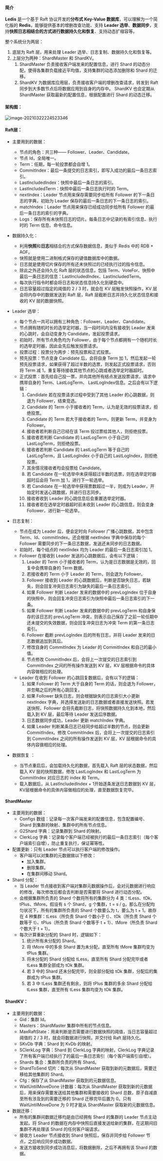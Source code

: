 #### 简介

**Ledis** 是一个基于 Raft 协议开发的**分布式 Key-Value 数据库**，可以理解为一个简化版的 **Redis**，能够提供基本的增删改查功能、支持 **Leader 选举**、**数据同步**，支持**快照日志相结合的方式进行数据持久化和恢复**、支持动态扩缩容等。

整个系统分为两层：

1.  底层为 Raft 层，用来处理 Leader 选举、日志复制、数据持久化和恢复等。
2.  上层分为两种：ShardMaster 和 ShardKV。
    1.  ShardMaster 负责接收客户端发来的配置信息，进行 Shard 的动态分配，使得各集群负载接近平均值，支持集群的动态添加删除和 Shard 的迁移。
    2.  ShardKV 为数据库应用层，负责接收客户端的增删改查请求，转发到 Raft 同步到大多数节点后将数据应用到自身的内存中。 ShardKV 也会定期从 ShardMaster 获取最新的配置信息，根据配置进行 Shard 的动态迁移。
    

#### 架构图：

![image-20210322224523346](assets/image-20210322224523346.png)


#### Raft层：

-   主要用到的数据：
    -   节点的角色：共三种—— Follower、Leader、Candidate。
    -   节点 Id，全局唯一。
    -   Term：任期，每一轮投票都会自增 1。
    -   CommitIndex：最后一条提交的日志索引，即写入成功的最后一条日志索引。
    -   LastIncludedIndex：快照中最后一条日志的索引。
    -   LastIncludedTerm：快照中最后一条日志执行时的 Term。
    -   nextIndex：Leader 节点用来保存需要同步给所有 Follower 的下一条日志的字典，初始为 Leader 保存的最后一条日志的下一条日志的索引。
    -   matchIndex：Leader 节点用来保存已经成功同步给所有 Follower 的最后一条日志的索引的字典。
    -   Logs：保存所有未快照日志的切片。每条日志中记录的有索引信息、执行时的 Term 信息、命令信息。

-   数据持久化：
    -   利用**快照**和**日志**相结合的方式保存数据信息，类似于 Redis 中的 RDB + AOF。
    -   快照就是使用二进制格式保存的键值数据库中的数据。
    -   日志就是使用切片保存的所有还未快照过的已经执行过的指令信息。
    -   除此之外还会持久化 Raft 层的状态信息，包括 Term、VoteFor、快照中最后一条日志的信息：LastIncludedIndex、LastIncludedTerm。
    -   每次执行指令时都会将日志和状态信息持久化到硬盘中。
    -   日志容量超过指定的阈值的 2 / 3 时，就会在 KV 层触发快照操作，KV 层会将内存中的数据发送到 Raft 层，Raft 层截断日志并持久化状态信息和接收的 KV 层的数据快照。

-   Leader 选举：
    -   每个节点一共可以拥有三种角色：Follower、Leader、Candidate。
    -   节点拥有随机时长的选举定时器，当一段时间内没有接收到 Leader 发来的心跳时，会自动变身为 Candidate，发起投票请求。
    -   初始时，所有节点角色均为 Follower，由于每个节点都拥有一个随机时长的选举定时器，因此会先后触发投票请求。
    -   投票过程：投票分为两步：预先投票和正式投票。
    -   预先投票：节点变身 Candidate 后，会将自身 Term 加 1，然后发起一轮预先投票请求，如果获得了超过半数的选票，则发起正式投票请求，否则将 Term 减 1，重复等待接收其他节点的心跳或者选举定时器超时。
    -   正式投票：首先给自己投一票，并向其他所有结点发送投票请求，请求中携带自身的 Term、LastLogTerm、 LastLogIndex信息。之后会有以下逻辑：
        1.  Candidate 若在投票请求过程中受到了其他 Leader 的心跳数据，则退为 Follower，结束竞选。
        2.  Candidate 的 Term 小于接收者的 Term，认为是无效的投票请求，拒绝投票。
        3.  Candidate 的 Term 若大于接收者的 Term，则更新 Term，并变身为 Follower。
        4.  接收者若判断自己已经在该 Term 投过票给其他人，则拒绝投票。
        5.  接收者若判断 Candidate 的 LastLogTerm 小于自己的 LastLogTerm，则拒绝投票。
        6.  接收者若判断 Candidate 的 LastLogTerm 等于自己的 LastLogTerm，且 LastLogIndex 小于自己的 LastLogIndex，则拒绝投票。
        7.  其余情况接收者均会投票给 Candidate。
        8.  若 Candidate 在一轮选举中未获得超过半数的选票，则在选举定时器超时后会将 Term 加 1，进行下一轮选举。
        9.  若 Candidate 在一轮选举中获得票数超过一半，则成为 Leader，开始定时发送心跳数据，并进行日志同步。
        10.  接收者收到 Leader 的心跳信息后会重置选举定时器。
        11.  接收者若在选举定时器超时前未收到 Leader 的心跳信息，则会变身 Follower，进行新一轮选举。
-   日志复制：
    -   节点在成为 Leader 后，便会定时向 Follower 广播心跳数据，其中包含 Term、Id、commitIndex。还会根据 nextIndex 字典中保存的每个 Follower 需要同步的下一条日志数据，发送还未同步的日志数据。
    -   初始时，每个结点的 nextIndex 均为 Leader 的最后一条日志索引加 1。
    -   Follower 在接收到 Leader 发送的心跳数据后，会有以下逻辑：
        1.  Leader 的 Term 小于接收者的 Term，认为是日志数据是无效的，回复中会携带自身的 Term 数据。
        2.  若接收者的 Term 小于 Leader 的 Term，则会退为 Follower。
        3.  Follower 接收到 Leader 的心跳数据后，判断是否缺失日志，若缺失，则会回复冲突日志索引为缺失的最后一条日志索引。
        4.  如果 Follower 判断 Leader 发来的数据中的 prevLogIndex 位于自身的快照中，则会回复冲突日志索引为快照中最后一条日志索引的下一条。
        5.  如果 Follower 判断 Leader 发来的数据中的 prevLogTerm 和自身保存的该日志的 prevLogTerm 冲突，则表示自己保存了之前一轮任期中还未提交的失效数据，则会回复冲突日志为冲突 Term 的第一条日志索引。
        6.  Follower 截断 prevLogIndex 后的所有日志，并将 Leader 发来的日志数据追加到其后。
        7.  修改自身的 CommitIndex 为 Leader 的 CommitIndex 和自己的最小值。
        8.  节点修改 CommitIndex 后，会将上一次提交的日志索引到 CommitIndex 之间的所有操作发送到 KV 层，KV 层根据命令的具体内容做相应的处理。
    -   Leader 在收到 Follower 的心跳回复数据后，会有以下的逻辑：
        1.  如果 Follower 的 Term 大于自身的 Term 的话，则会退为 Follower，并忽略之后的所有心跳回复。
        2.  如果 Follower 缺失日志，则会根据缺失的日志索引大小更新 nextIndex 字典，并选择发送新的日志数据或者直接发送快照。若发送快照，Follower 会将先截断日志，将快照数据持久化到本地，然后载入到 KV 层，最后等待 Leader 发送后序数据。
        3.  日志数据同步成功，Leader 更新 matchIndex 字典。
        4.  如果 Leader 判断某条日志已经同步给超过半数的节点，则会更新 CommitIndex。修改 CommitIndex 后，会将上一次提交的日志索引到 CommitIndex 之间的所有操作发送到 KV 层，KV 层根据命令的具体内容做相应的处理。
-   数据恢复 ：
    -   当节点重启后，会加载持久化的数据，首先载入 Raft 层的状态数据，然后载入 KV 层的快照数据，修改 LastLogIndex 和 LastLogTerm 为 CommitIndex 对应日志的 index 和 Term。
    -   载入数据后，从 LastIncludedIndex + 1开始逐条发送日志数据到 KV 层，KV层根据命令的具体内容做相应的处理，直至数据恢复完毕。

#### ShardMaster

-   主要用到的数据：
    -   Configs 数组：记录每一次客户端发来的配置信息，包含配置编号、Shard 到集群的映射、集群中的所有节点信息。
    -   G2Shard 字典：记录集群到 Shard 的映射。
    -   ClerkLog 字典：记录每个客户端已经被执行的最后一条日志索引（每个客户端索引自增），防止重复执行，保证幂等性。
-   配置更新：只有 Leader 节点可以执行客户端的修改操作。
    -   客户端可以对集群的元数据做以下修改：
        -   加入集群。
        -   删除集群。
        -   在集群间移动 Shard。
-   Shard 分配：
    -   当 Leader 节点接收到客户端对集群元数据操作后，会对元数据进行响应的修改，每次修改后都会去判断是否需要将 Shard 进行动态分配。
    -   会根据集群所负责的 Shard 个数将所有的集群分为 4 类：tLess、tOk、tPlus、tMore。假设有 s 个 Shard，g 个集群，t = s / g，那么在分配均匀状况下，所有的集群所负责的 Shard 个数要么为 t，要么为 t + 1。故存在 4 种集群：tLess（所负责 Shard 个数小于 t）、tOk（所负责 Shard 个数等于 t）、tPlus（所负责 Shard 个数等于 t + 1）、tMore（所负责 Shard 个数大于 t + 1）。
    -   每次计算重新分配的 Shard 时，逻辑如下：
        1.  统计所有未分配的 Shard。
        2.  将 tMore 中的多余 Shard 置为未分配，直至所有 tMore 集群均变为 tPlus 集群。
        3.  将未分配的 Shard 分配给 tLess，直至所有 Shard 分配完毕或者 tLess 集群全部成为 tOk 集群。
        4.  若 3 中的 Shard 还未分配完毕，则全部分配给 tOk 集群，分配后的集群成为 tPlus 集群。
        5.  若 3 中 tLess 集群还有剩余，则将 tPlus 集群的多余 Shard 分配给 tLess 集群，直至所有 tLess 集群均变为 tOk 集群。

#### ShardKV：

-   主要用到的数据：
    -   Gid：集群 Id。
    -   Masters：ShardMaster 集群中所有的节点信息。
    -   MaxRaftState：用来判断是否需要进行数据快照的阈值，当日志容量超过阈值的 2 / 3 时，就会将数据进行快照，并交付给 Raft 层持久化。
    -   SKvDb 字典：Shard 到 KvDb 的映射。
    -   SClerkLog 字典：Shard 到 ClerkLog 字典的映射，ClerkLog 字典记录了所有客户端已经执行了的最后一条日志索引（每个客户端索引自增）。
    -   Shards 集合：集群所负责的所有 Shard。
    -   ShardToSend 切片：每次从 ShardMaster 获取到新的元数据后，需要迁移给其他集群的 Shard。
    -   Cfg：保存了从 ShardMaster 获取到的元数据信息。
    -   WaitUntilMoveDone 计数器：每次从 ShardMaster 获取到新的元数据后，用来保存需要发送给其他集群和需要接收的 Shard 总数，原子自减直至所有涉及到的需要迁移的 Shard 迁移完毕后置为 0。只有 WaitUntilMoveDone 为 0 时才能从 ShardMaster 获取新的元数据信息。
-   数据迁移：
    -   所有的集群间数据迁移均是由已经拥有 Shard 的集群的 Leader 节点主动发起，将 Shard 的数据在内存中快照后直接发送给新的集群，在这期间旧集群不再处理该 Shard 的任何客户端请求。
    -   接收方 Leader 节点接收到 Shard 快照后，保存并同步给 Follower 节点，之后响应同步成功数据。
    -   发送方接收到同步成功消息后，将数据删除，之后不再拥有该 Shard 的数据。
